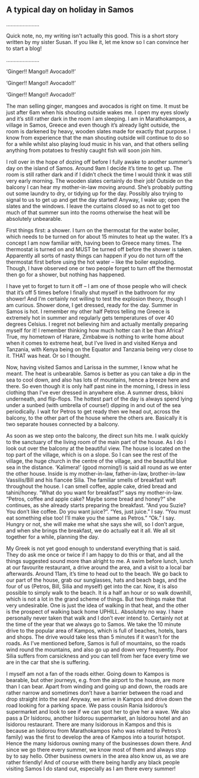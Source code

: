 ## A typical day on holiday in Samos

......................

Quick note, no, my writing isn't actually this good. This is a short story written by my sister Susan. If you like it, let me know so I can convince her to start a blog!

......................


‘Ginger!! Mango!! Avocado!!’

‘Ginger!! Mango!! Avocado!!’

‘Ginger!! Mango!! Avocado!!’


The man selling ginger, mangoes and avocados is right on time. It must be just after 6am when his shouting outside wakes me. I open my eyes slowly and it’s still rather dark in the room I am sleeping. I am in Marathokampos, a village in Samos, Greece and even though it’s already light outside, the room is darkened by heavy, wooden slates made for exactly that purpose. I know from
experience that the man shouting outside will continue to do so for a while whilst also playing loud music in his van, and that others selling anything from potatoes to freshly caught fish will soon join him. 

I roll over in the hope of dozing off before I fully awake to another summer’s day on the island of Samos. Around 9am I decide it’s time to get up. The room is still rather dark and if I didn’t check the time I would think it was still very early morning. The wooden slates certainly do their job! Outside on the balcony I can hear my mother-in-law moving around. She’s probably putting out some laundry to dry, or tidying up for the day. Possibly also trying to signal to us to get up and get the day started! Anyway, I wake up; open the slates and the windows. I leave the
curtains closed so as not to get too much of that summer sun into the rooms otherwise the heat will be absolutely unbearable.

First things first: a shower. I turn on the thermostat for the water boiler, which needs to be turned on for about 15 minutes to heat up the water. It’s a concept I am now familiar with, having been to Greece many times. The thermostat is turned on and MUST be turned off before the shower is taken. Apparently all sorts of nasty things can happen if you do not turn off the
thermostat first before using the hot water – like the boiler exploding. Though, I have observed one or two people forget to turn off the thermostat then go for a shower, but nothing has happened. 

I have yet to forget to turn it off – I am one of those people who will check that it’s off 5 times before I finally shut myself in the bathroom for my shower! And I’m certainly not willing to test the explosion theory, though I am curious. Shower done, I get dressed, ready for the day. Summer in Samos is hot. I remember my other half Petros telling me Greece is extremely hot in summer and regularly gets temperatures of over 40 degrees Celsius. I regret not believing him and actually mentally preparing myself for it! I remember thinking how much hotter can it be than Africa? True, my hometown of Harare, Zimbabwe is nothing to write home about when it comes to extreme heat, but I’ve lived in and visited Kenya and Tanzania, with Kenya being on the Equator and Tanzania being very close to it. THAT was heat. Or so I thought.

Now, having visited Samos and Larissa in the summer, I know what he meant. The heat is unbearable. Samos is better as you can take a dip in the sea to cool down, and also has lots of mountains, hence a breeze here and there. So even though it is only half past nine in the morning, I dress in less clothing than I’ve ever dressed in anywhere else. A summer dress, bikini underneath, and flip-flops. The hottest part of the day is always spend lying under a sunbed (with umbrella of course!) dipping in and out of the sea periodically. I wait for Petros to get ready then we head out, across the balcony, to the other part of the house where the others are. Basically it is two separate houses connected by a balcony. 

As soon as we step onto the balcony, the direct sun hits me. I walk quickly to the sanctuary of the living room of the main part of the house. As I do I look out over the balcony at the beautiful view. The house is located on the top part of the village, which is on a slope. So I can see the rest of the village, the huge church in the centre of the village, and the beautiful blue sea in the distance. ‘Kalimera!’ (good morning!) is said all round as we enter the other house. Inside is my mother-in-law, father-in-law, brother-in-law Vassilis/Bill and his fiancée Silia. The familiar smells of breakfast waft throughout the house. 
I can smell coffee, apple cake, dried bread and tahini/honey. “What do you want for breakfast?” says my mother-in-law. 
“Petros, coffee and apple cake? Maybe some bread and honey?” she continues, as she already starts preparing the breakfast. “And you Suzie? You don’t like coffee. Do you want juice?”. “Yes, just juice.” I say. “You must eat something else too! I’ll make you the same as Petros.” “Ok.” I say. Hungry or not, she will make me what she says she will, so I don’t argue, and when she brings the breakfast, we do actually eat it all. We all sit together for a while, planning the day. 

My Greek is not yet good enough to understand everything that is said. They do ask me once or twice if I am happy to do this or that, and all the things suggested sound more than alright to me. A swim before lunch, lunch at our favourite restaurant, a drive around the area, and a visit to a local bar afterwards. Around 11am, it’s time to head out to the beach. We go back to our part of the house, grab our sunglasses, hats and beach bags, and the four of us (Petros, Bill, Silia and myself) get into the car. Now, it is also possible to simply walk to the beach. It is a half an hour or so walk downhill, which is not a lot in the grand scheme of things. But two things make that very undesirable. One is just the idea of walking in that heat, and the other is the prospect of walking back home UPHILL. 
Absolutely no way. I have personally never taken that walk and I don’t ever intend to. Certainly not at the time of the year that we always go to Samos. We take the 10 minute drive to the popular area of Kampos, which is full of beaches, hotels, bars and shops. The drive would take less than 5 minutes if it wasn’t for the roads. As I’ve mentioned before, Samos is full of mountains, so the roads wind round the mountains, and also go up and down very frequently. Poor Silia suffers from carsickness and you can tell from her face every time we are in the car that she is suffering. 

I myself am not a fan of the roads either. Going down to Kampos is bearable, but other journeys, e.g. from the airport to the house, are more than I can bear. Apart from winding and going up and down, the roads are rather narrow and sometimes don’t have a barrier between the road and drop straight into the sea! Anyway, we arrive in Kampos and drive down the road looking for a parking space. We pass cousin Rania Isidorou’s supermarket and look to see if we can spot her to give her a wave. We also pass a Dr Isidorou, another Isidorou supermarket, an Isidorou hotel and an Isidorou restaurant. There are many Isidorous in Kampos and this is because an Isidorou from Marathokampos (who was related to Petros’s family) was the first to develop the area of Kampos into a tourist hotspot. Hence the many Isidorous owning many of the businesses down there. And since we go there every summer, we know most of them and always stop by to say hello. Other business owners in the area also know us, as we are rather friendly! And of course with there being hardly any black people visiting Samos I do stand out, especially as I am there every summer!